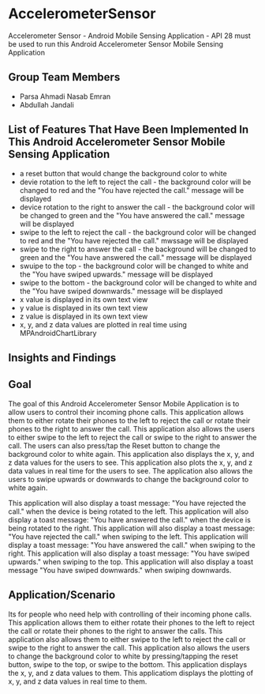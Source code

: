 # AccelerometerSensor
Accelerometer Sensor - Android Mobile Sensing Application - API 28 must be used to run this Android Accelerometer Sensor Mobile Sensing Application

## Group Team Members
- Parsa Ahmadi Nasab Emran
- Abdullah Jandali

## List of Features That Have Been Implemented In This Android Accelerometer Sensor Mobile Sensing Application
- a reset button that would change the background color to white
- devie rotation to the left to reject the call - the background color will be changed to red and the "You have rejected the call." message will be displayed
- device rotation to the right to answer the call - the background color will be changed to green and the "You have answered the call." message will be displayed
- swipe to the left to reject the call - the background color will be changed to red and the "You have rejected the call." mwssage will be displayed
- swipe to the right to answer the call - the background will be changed to green and the "You have answered the call." message will be displayed
- swuipe to the top - the background color will be changed to white and the "You have swiped upwards." message will be displayed
- swipe to the bottom - the background color will be changed to white and the "You have swiped downwards." message will be displayed
- x value is displayed in its own text view
- y value is displayed in its own text view
- z value is displayed in its own text view
- x, y, and z data values are plotted in real time using MPAndroidChartLibrary

## Insights and Findings

## Goal
The goal of this Android Accelerometer Sensor Mobile Application is to allow users to control their incoming phone calls. This application allows them to either rotate their phones to the left to reject the call or rotate their phones to the right to answer the call. This application also allows the users to either swipe to the left to reject the call or swipe to the right to answer the call. The users can also press/tap the Reset button to change the background color to white again. This application also displays the x, y, and z data values for the users to see. This application also plots the x, y, and z data values in real time for the users to see. The application also allows the users to swipe upwards or downwards to change the background color to white again.

This application will also display a toast message: "You have rejected the call." when the device is being rotated to the left. This application will also display a toast message: "You have answered the call." when the device is being rotated to the right. This application will also display a toast message: "You have rejected the call." when swiping to the left. This application will display a toast message: "You have answered the call." when swiping to the right. This application will also display a toast message: "You have swiped upwards." when swiping to the top. This application will also display a toast message "You have swiped downwards." when swiping downwards.

## Application/Scenario
Its for people who need help with controlling of their incoming phone calls. This application allows them to either rotate their phones to the left to reject the call or rotate their phones to the right to answer the calls. This application also allows them to either swipe to the left to reject the call or swipe to the right to answer the call. This application also allows the users to change the background color to white by pressing/tapping the reset button, swipe to the top, or swipe to the bottom. This application displays the x, y, and z data values to them. This applicatiom displays the plotting of x, y, and z data values in real time to them.
